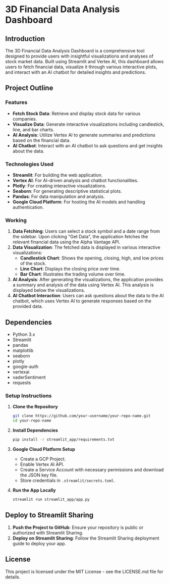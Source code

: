 # 3D Financial Data Analysis Dashboard

## Introduction

The 3D Financial Data Analysis Dashboard is a comprehensive tool designed to provide users with insightful visualizations and analyses of stock market data. Built using Streamlit and Vertex AI, this dashboard allows users to fetch financial data, visualize it through various interactive plots, and interact with an AI chatbot for detailed insights and predictions.

## Project Outline

### Features
- **Fetch Stock Data**: Retrieve and display stock data for various companies.
- **Visualize Data**: Generate interactive visualizations including candlestick, line, and bar charts.
- **AI Analysis**: Utilize Vertex AI to generate summaries and predictions based on the financial data.
- **AI Chatbot**: Interact with an AI chatbot to ask questions and get insights about the data.

### Technologies Used
- **Streamlit**: For building the web application.
- **Vertex AI**: For AI-driven analysis and chatbot functionalities.
- **Plotly**: For creating interactive visualizations.
- **Seaborn**: For generating descriptive statistical plots.
- **Pandas**: For data manipulation and analysis.
- **Google Cloud Platform**: For hosting the AI models and handling authentication.

### Working
1. **Data Fetching**: Users can select a stock symbol and a date range from the sidebar. Upon clicking "Get Data", the application fetches the relevant financial data using the Alpha Vantage API.
2. **Data Visualization**: The fetched data is displayed in various interactive visualizations:
    - **Candlestick Chart**: Shows the opening, closing, high, and low prices of the stock.
    - **Line Chart**: Displays the closing price over time.
    - **Bar Chart**: Illustrates the trading volume over time.
3. **AI Analysis**: After generating the visualizations, the application provides a summary and analysis of the data using Vertex AI. This analysis is displayed below the visualizations.
4. **AI Chatbot Interaction**: Users can ask questions about the data to the AI chatbot, which uses Vertex AI to generate responses based on the provided data.

## Dependencies

- Python 3.x
- Streamlit
- pandas
- matplotlib
- seaborn
- plotly
- google-auth
- vertexai
- vaderSentiment
- requests

### Setup Instructions

1. **Clone the Repository**
    ```sh
    git clone https://github.com/your-username/your-repo-name.git
    cd your-repo-name
    ```

2. **Install Dependencies**
    ```sh
    pip install -r streamlit_app/requirements.txt
    ```

3. **Google Cloud Platform Setup**
    - Create a GCP Project.
    - Enable Vertex AI API.
    - Create a Service Account with necessary permissions and download the JSON key file.
    - Store credentials in `.streamlit/secrets.toml`.

4. **Run the App Locally**
    ```sh
    streamlit run streamlit_app/app.py
    ```

## Deploy to Streamlit Sharing

1. **Push the Project to GitHub**: Ensure your repository is public or authorized with Streamlit Sharing.
2. **Deploy on Streamlit Sharing**: Follow the Streamlit Sharing deployment guide to deploy your app.

## License
This project is licensed under the MIT License - see the LICENSE.md file for details.

